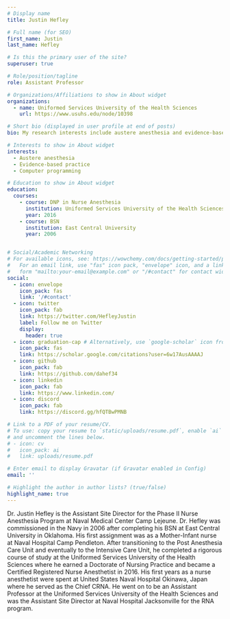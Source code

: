 ```yaml
---
# Display name
title: Justin Hefley

# Full name (for SEO)
first_name: Justin
last_name: Hefley

# Is this the primary user of the site?
superuser: true

# Role/position/tagline
role: Assistant Professor

# Organizations/Affiliations to show in About widget
organizations:
  - name: Uniformed Services University of the Health Sciences
    url: https://www.usuhs.edu/node/10398

# Short bio (displayed in user profile at end of posts)
bio: My research interests include austere anesthesia and evidence-based practice.

# Interests to show in About widget
interests:
  - Austere anesthesia
  - Evidence-based practice
  - Computer programming

# Education to show in About widget
education:
  courses:
    - course: DNP in Nurse Anesthesia
      institution: Uniformed Services University of the Health Sciences
      year: 2016
    - course: BSN
      institution: East Central University
      year: 2006


# Social/Academic Networking
# For available icons, see: https://wowchemy.com/docs/getting-started/page-builder/#icons
#   For an email link, use "fas" icon pack, "envelope" icon, and a link in the
#   form "mailto:your-email@example.com" or "/#contact" for contact widget.
social:
  - icon: envelope
    icon_pack: fas
    link: '/#contact'
  - icon: twitter
    icon_pack: fab
    link: https://twitter.com/HefleyJustin
    label: Follow me on Twitter
    display:
      header: true
  - icon: graduation-cap # Alternatively, use `google-scholar` icon from `ai` icon pack
    icon_pack: fas
    link: https://scholar.google.com/citations?user=6w17AusAAAAJ
  - icon: github
    icon_pack: fab
    link: https://github.com/dahef34
  - icon: linkedin
    icon_pack: fab
    link: https://www.linkedin.com/
  - icon: discord
    icon_pack: fab
    link: https://discord.gg/hfQTBwPMNB

# Link to a PDF of your resume/CV.
# To use: copy your resume to `static/uploads/resume.pdf`, enable `ai` icons in `params.yaml`,
# and uncomment the lines below.
# - icon: cv
#   icon_pack: ai
#   link: uploads/resume.pdf

# Enter email to display Gravatar (if Gravatar enabled in Config)
email: ''

# Highlight the author in author lists? (true/false)
highlight_name: true
---
```


Dr. Justin Hefley is the Assistant Site Director for the Phase II Nurse Anesthesia Program at Naval Medical Center Camp Lejeune. Dr. Hefley was commissioned in the Navy in 2006 after completing his BSN at East Central University in Oklahoma. His first assignment was as a Mother-Infant nurse at Naval Hospital Camp Pendleton. After transitioning to the Post Anesthesia Care Unit and eventually to the Intensive Care Unit, he completed a rigorous course of study at the Uniformed Services University of the Health Sciences where he earned a Doctorate of Nursing Practice and became a Certified Registered Nurse Anesthetist in 2016. His first years as a nurse anesthetist were spent at United States Naval Hospital Okinawa, Japan where he served as the Chief CRNA. He went on to be an Assistant Professor at the Uniformed Services University of the Health Sciences and was the Assistant Site Director at Naval Hospital Jacksonville for the RNA program.


